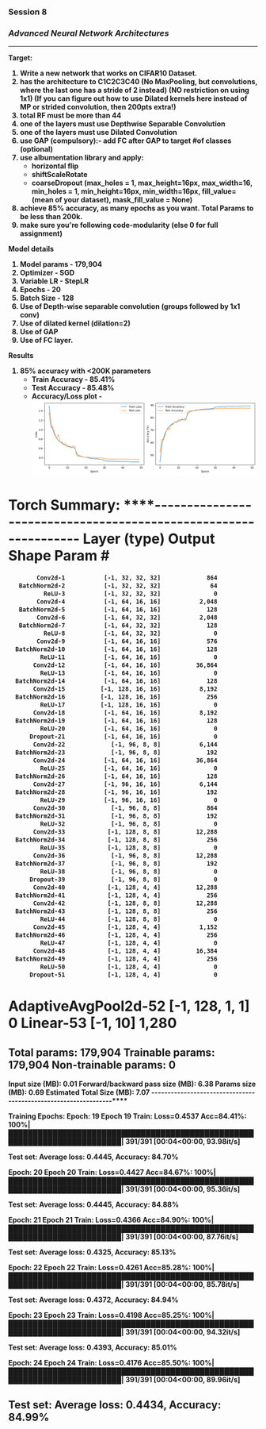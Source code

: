 <h3><b> Session 8 </h3>

<h3><i><b>Advanced Neural Network Architectures</b></i></h2>


---


**Target:**
1. Write a new network that works on CIFAR10 Dataset.
2. has the architecture to C1C2C3C40 (No MaxPooling, but convolutions, where the last one has a stride of 2 instead) (NO restriction on using 1x1) (If you can figure out how to use Dilated kernels here instead of MP or strided convolution, then 200pts extra!)
3. total RF must be more than 44
4. one of the layers must use Depthwise Separable Convolution
5. one of the layers must use Dilated Convolution
6. use GAP (compulsory):- add FC after GAP to target #of classes (optional)
7. use albumentation library and apply:
    - horizontal flip
    - shiftScaleRotate
    - coarseDropout (max_holes = 1, max_height=16px, max_width=16, min_holes = 1, min_height=16px, min_width=16px, fill_value=(mean of your dataset), mask_fill_value = None)
8. achieve 85% accuracy, as many epochs as you want. Total Params to be less than 200k.
9. make sure you're following code-modularity (else 0 for full assignment) 

**Model details**
1. Model params - 179,904
2. Optimizer - SGD
3. Variable LR - StepLR
4. Epochs - 20
5. Batch Size - 128
6. Use of Depth-wise separable convolution (groups followed by 1x1 conv)
7. Use of dilated kernel (dilation=2)
8. Use of GAP
9. Use of FC layer.

**Results**
1. 85% accuracy with <200K parameters  
    - Train Accuracy - 85.41%
    - Test Accuracy - 85.48%
    - Accuracy/Loss plot - ![kkdm](./training_history.png)

Torch Summary:
****----------------------------------------------------------------
        Layer (type)               Output Shape         Param #
================================================================
            Conv2d-1           [-1, 32, 32, 32]             864
       BatchNorm2d-2           [-1, 32, 32, 32]              64
              ReLU-3           [-1, 32, 32, 32]               0
            Conv2d-4           [-1, 64, 16, 16]           2,048
       BatchNorm2d-5           [-1, 64, 16, 16]             128
            Conv2d-6           [-1, 64, 32, 32]           2,048
       BatchNorm2d-7           [-1, 64, 32, 32]             128
              ReLU-8           [-1, 64, 32, 32]               0
            Conv2d-9           [-1, 64, 16, 16]             576
      BatchNorm2d-10           [-1, 64, 16, 16]             128
             ReLU-11           [-1, 64, 16, 16]               0
           Conv2d-12           [-1, 64, 16, 16]          36,864
             ReLU-13           [-1, 64, 16, 16]               0
      BatchNorm2d-14           [-1, 64, 16, 16]             128
           Conv2d-15          [-1, 128, 16, 16]           8,192
      BatchNorm2d-16          [-1, 128, 16, 16]             256
             ReLU-17          [-1, 128, 16, 16]               0
           Conv2d-18           [-1, 64, 16, 16]           8,192
      BatchNorm2d-19           [-1, 64, 16, 16]             128
             ReLU-20           [-1, 64, 16, 16]               0
          Dropout-21           [-1, 64, 16, 16]               0
           Conv2d-22             [-1, 96, 8, 8]           6,144
      BatchNorm2d-23             [-1, 96, 8, 8]             192
           Conv2d-24           [-1, 64, 16, 16]          36,864
             ReLU-25           [-1, 64, 16, 16]               0
      BatchNorm2d-26           [-1, 64, 16, 16]             128
           Conv2d-27           [-1, 96, 16, 16]           6,144
      BatchNorm2d-28           [-1, 96, 16, 16]             192
             ReLU-29           [-1, 96, 16, 16]               0
           Conv2d-30             [-1, 96, 8, 8]             864
      BatchNorm2d-31             [-1, 96, 8, 8]             192
             ReLU-32             [-1, 96, 8, 8]               0
           Conv2d-33            [-1, 128, 8, 8]          12,288
      BatchNorm2d-34            [-1, 128, 8, 8]             256
             ReLU-35            [-1, 128, 8, 8]               0
           Conv2d-36             [-1, 96, 8, 8]          12,288
      BatchNorm2d-37             [-1, 96, 8, 8]             192
             ReLU-38             [-1, 96, 8, 8]               0
          Dropout-39             [-1, 96, 8, 8]               0
           Conv2d-40            [-1, 128, 4, 4]          12,288
      BatchNorm2d-41            [-1, 128, 4, 4]             256
           Conv2d-42            [-1, 128, 8, 8]          12,288
      BatchNorm2d-43            [-1, 128, 8, 8]             256
             ReLU-44            [-1, 128, 8, 8]               0
           Conv2d-45            [-1, 128, 4, 4]           1,152
      BatchNorm2d-46            [-1, 128, 4, 4]             256
             ReLU-47            [-1, 128, 4, 4]               0
           Conv2d-48            [-1, 128, 4, 4]          16,384
      BatchNorm2d-49            [-1, 128, 4, 4]             256
             ReLU-50            [-1, 128, 4, 4]               0
          Dropout-51            [-1, 128, 4, 4]               0
AdaptiveAvgPool2d-52            [-1, 128, 1, 1]               0
           Linear-53                   [-1, 10]           1,280
================================================================
Total params: 179,904
Trainable params: 179,904
Non-trainable params: 0
----------------------------------------------------------------
Input size (MB): 0.01
Forward/backward pass size (MB): 6.38
Params size (MB): 0.69
Estimated Total Size (MB): 7.07
----------------------------------------------------------------****

Training Epochs:
Epoch: 19
Epoch 19 Train: Loss=0.4537 Acc=84.41%: 100%|█████████████████████████████████████████████████████████████████████████| 391/391 [00:04<00:00, 93.98it/s]

Test set: Average loss: 0.4445, Accuracy: 84.70%


Epoch: 20
Epoch 20 Train: Loss=0.4427 Acc=84.67%: 100%|█████████████████████████████████████████████████████████████████████████| 391/391 [00:04<00:00, 95.36it/s]

Test set: Average loss: 0.4445, Accuracy: 84.88%


Epoch: 21
Epoch 21 Train: Loss=0.4366 Acc=84.90%: 100%|█████████████████████████████████████████████████████████████████████████| 391/391 [00:04<00:00, 87.76it/s]

Test set: Average loss: 0.4325, Accuracy: 85.13%


Epoch: 22
Epoch 22 Train: Loss=0.4261 Acc=85.28%: 100%|█████████████████████████████████████████████████████████████████████████| 391/391 [00:04<00:00, 85.78it/s]

Test set: Average loss: 0.4372, Accuracy: 84.94%


Epoch: 23
Epoch 23 Train: Loss=0.4198 Acc=85.25%: 100%|█████████████████████████████████████████████████████████████████████████| 391/391 [00:04<00:00, 94.32it/s]

Test set: Average loss: 0.4393, Accuracy: 85.01%


Epoch: 24
Epoch 24 Train: Loss=0.4176 Acc=85.50%: 100%|█████████████████████████████████████████████████████████████████████████| 391/391 [00:04<00:00, 89.96it/s]

Test set: Average loss: 0.4434, Accuracy: 84.99%
---

